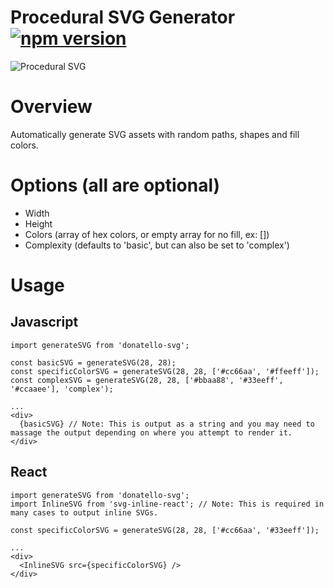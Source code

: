 # Procedural SVG Generator [![npm version](https://badge.fury.io/js/donatello-svg.svg)](https://badge.fury.io/js/donatello-svg)

![Procedural SVG](http://drive.google.com/uc?export=view&id=1M43r5b4ARsU4MTb-hUdD9SQxZagBwiHs)

# Overview
Automatically generate SVG assets with random paths, shapes and fill colors.

# Options (all are optional)
- Width
- Height
- Colors (array of hex colors, or empty array for no fill, ex: [])
- Complexity (defaults to 'basic', but can also be set to 'complex')

# Usage

## Javascript
```
import generateSVG from 'donatello-svg';

const basicSVG = generateSVG(28, 28);
const specificColorSVG = generateSVG(28, 28, ['#cc66aa', '#ffeeff']);
const complexSVG = generateSVG(28, 28, ['#bbaa88', '#33eeff', '#ccaaee'], 'complex');

...
<div>
  {basicSVG} // Note: This is output as a string and you may need to massage the output depending on where you attempt to render it.
</div>
```

## React
```
import generateSVG from 'donatello-svg';
import InlineSVG from 'svg-inline-react'; // Note: This is required in many cases to output inline SVGs.

const specificColorSVG = generateSVG(28, 28, ['#cc66aa', '#33eeff']);

...
<div>
  <InlineSVG src={specificColorSVG} />
</div>
```
